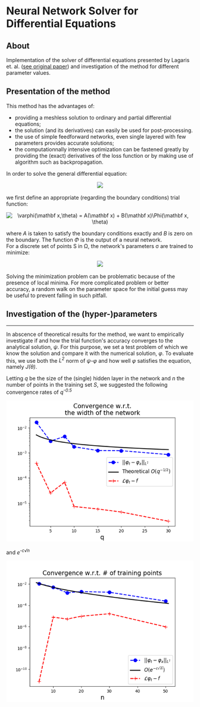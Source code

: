 # Neural Network Solver for Differential Equations

## About

Implementation of the solver of differential equations presented by Lagaris et. al. ([see original paper](https://doi.org/10.1109/72.712178)) and investigation of the method for different parameter values.   


## Presentation of the method

This method has the advantages of:
  * providing a meshless solution to ordinary and partial differential equations;
  * the solution (and its derivatives) can easily be used for post-processing.  
  * the use of simple feedforward networks, even single layered with few parameters provides accurate solutions;
  * the computationnally intensive optimization can be fastened greatly by providing the (exact) derivatives of the loss function or by making use of algorithm such as backpropagation. 

In order to solve the general differential equation:  
<p align="center">
<img src="https://latex.codecogs.com/svg.image?\mathcal&space;L\Psi&space;=&space;\mathbf&space;f,&space;\quad&space;\text{in&space;}&space;\Omega\subset{\mathbb&space;R^n}">
</p>

we first define an appropriate (regarding the boundary conditions) trial function:  
<p align="center">
<img src="https://latex.codecogs.com/svg.image?\varphi(\mathbf&space;x,\theta)&space;=&space;A(\mathbf&space;x)&space;&plus;&space;B(\mathbf&space;x)\Phi(\mathbf&space;x,&space;\theta)" title="\varphi(\mathbf x,\theta) = A(\mathbf x) + B(\mathbf x)\Phi(\mathbf x, \theta)">
</p>

where *A* is taken to satisfy the boundary conditions exactly and *B* is zero on the boundary. The function *Φ* is the output of a neural network.   
For a discrete set of points S in Ω, the network's parameters σ are trained to minimize:  
<p align="center">
<img src="https://latex.codecogs.com/svg.image?J(\theta)&space;=&space;\sum_{x_i\in\mathcal&space;S}\bigl(\mathcal&space;L\varphi(x_i,\theta)&space;-&space;\mathbf&space;f(x_i)\bigr)^2">
</p>

Solving the minimization problem can be problematic because of the presence of local minima. For more complicated problem or better accuracy, a random walk on the parameter space for the initial guess may be useful to prevent falling in such pitfall.


## Investigation of the (hyper-)parameters
-----

In abscence of theoretical results for the method, we want to empirically investigate if and how the trial function's accuracy converges to the analytical solution, *ψ*. For this purpose, we set a test problem of which we know the solution and compare it with the numerical solution, *φ*.
To evaluate this, we use both the *L<sup>2</sup>* norm of *ψ-φ* and how well *φ* satisfies the equation, namely *J(θ)*.

Letting *q* be the size of the (single) hidden layer in the network and *n* the number of points in the training set *S*, we suggested the following convergence rates of *q<sup>-0.5</sup>*
<p align="center">
<img src="/images/Error_width.png">
</p>

and *e<sup>-c√n</sup>*
<p align="center">
<img src="/images/Error_training_set.png">
</p>
